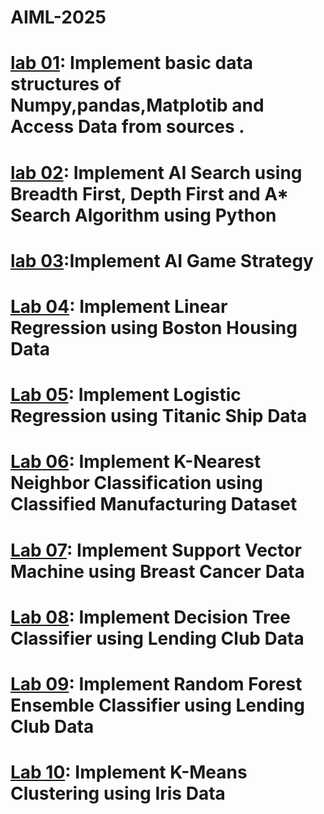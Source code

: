 # AIML-2025
# [lab 01](https://colab.research.google.com/drive/1VDW49gBQTARk6pkUOXOmWotTR1hC58M_): Implement basic data structures of Numpy,pandas,Matplotib and Access Data from sources .
# [lab 02](https://colab.research.google.com/drive/1FMsp2XmNk7oN9tZn2FSH69NIRD5l52nR): Implement AI Search using Breadth First, Depth First and A* Search Algorithm using Python
# [lab 03](https://colab.research.google.com/drive/1P-mTldGD4Mk0iqN1f1s_KE54BaVbuCmq#scrollTo=Zr1EtqQOviDa):Implement AI Game Strategy 
# [Lab 04](https://colab.research.google.com/drive/1HNuXKHDJ-ryWyHmzqIcnt-KxPY4hHb2Z#scrollTo=ouw0j6RzwWUx): Implement Linear Regression using Boston Housing Data
# [Lab 05](https://colab.research.google.com/drive/1LueraNqzqYNvUSuub8dkQR1L7-Xirxhe#scrollTo=9JqDN2_FHggw): Implement Logistic Regression using Titanic Ship Data
# [Lab 06](): Implement K-Nearest Neighbor Classification using Classified Manufacturing Dataset
# [Lab 07](): Implement Support Vector Machine using Breast Cancer Data
# [Lab 08](): Implement Decision Tree Classifier using Lending Club Data
# [Lab 09](): Implement Random Forest Ensemble Classifier using Lending Club Data
# [Lab 10](): Implement K-Means Clustering using Iris Data
